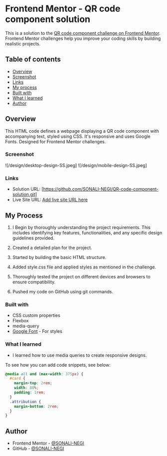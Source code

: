 # Frontend Mentor - QR code component solution

This is a solution to the [QR code component challenge on Frontend Mentor](https://www.frontendmentor.io/challenges/qr-code-component-iux_sIO_H). Frontend Mentor challenges help you improve your coding skills by building realistic projects. 

## Table of contents

- [Overview](#overview)
- [Screenshot](#screenshot)
- [Links](#links)
- [My process](#my-process)
- [Built with](#built-with)
- [What I learned](#what-i-learned)
- [Author](#author)


## Overview

This HTML code defines a webpage displaying a QR code component with accompanying text, styled using CSS. It's responsive and uses Google Fonts. Designed for Frontend Mentor challenges.

### Screenshot
![/design/desktop-design-SS.jpeg]
![/design/mobile-design-SS.jpeg]


### Links

- Solution URL: [https://github.com/SONALI-NEGI/QR-code-component-solution.git]
- Live Site URL: [Add live site URL here](https://your-live-site-url.com)

## My Process

1. I Begin by thoroughly understanding the project requirements. This includes identifying key features, functionalities, and any specific design guidelines provided.

2. Created a detailed plan for the project.

3. Started by building the basic HTML structure. 

4. Added style.css file and applied styles as mentioned in the challenge.

5. Thoroughly tested the project on different devices and browsers to ensure compatibility. 

6. Pushed my code on GitHub using git commands.


### Built with

- CSS custom properties
- Flexbox
- media-query
- [Google Font](https://fonts.google.com/specimen/Outfit) - For styles


### What I learned
- I learned how to use media queries to create responsive designs.


To see how you can add code snippets, see below:

```css
@media all and (max-width: 375px) {
  #card {
    margin-top: 2rem;
    width: 80%;
    padding: 1rem;
  }
  .attribution {
    margin-bottom: 2rem;
  }
}
```


## Author
- Frontend Mentor - [@SONALI-NEGI](https://www.frontendmentor.io/profile/@SONALI-NEGI)
- GitHub - [@SONALI-NEGI](https://github.com/SONALI-NEGI)
